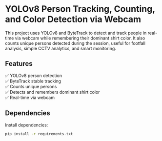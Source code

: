# YOLOv8 Person Tracking, Counting, and Color Detection via Webcam

This project uses YOLOv8 and ByteTrack to detect and track people in real-time via webcam while remembering their dominant shirt color. It also counts unique persons detected during the session, useful for footfall analysis, simple CCTV analytics, and smart monitoring.

## Features
✅ YOLOv8 person detection  
✅ ByteTrack stable tracking  
✅ Counts unique persons  
✅ Detects and remembers dominant shirt color  
✅ Real-time via webcam  

## Dependencies
Install dependencies:
```bash
pip install -r requirements.txt
